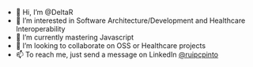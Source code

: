 - 👋 Hi, I’m @DeltaR
- 👀 I’m interested in Software Architecture/Development and Healthcare Interoperability
- 🌱 I’m currently mastering Javascript
- 💞️ I’m looking to collaborate on OSS or Healthcare projects
- 📫 To reach me, just send a message on LinkedIn [@ruipcpinto](https://www.linkedin.com/in/ruipcpinto/)

<!---
DeltaR/DeltaR is a ✨ special ✨ repository because its `README.md` (this file) appears on your GitHub profile.
You can click the Preview link to take a look at your changes.
--->

